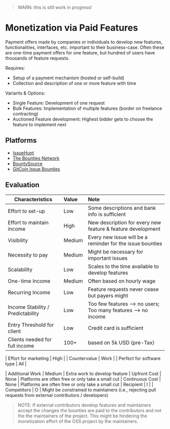 > WARN: this is still work in progress!

# Monetization via Paid Features

Payment offers made by companies or individuals to develop new features, functionalities, interfaces, etc. important to their business-case.
Often these are one-time payment offers for one feature, but hundred of users have thousands of feature requests.

Requires:
* Setup of a payment mechanism (hosted or self-build)
* Collection and description of one or more feature with time

Variants & Options:
* Single Feature: Development of one request
* Bulk Features: Implementation of multiple features (border on freelance contracting)
* Auctioned Feature development: Highest bidder gets to choose the feature to implement next

## Platforms
* [IssueHunt](https://issuehunt.io/)
* [The Bounties Network](https://bounties.network/)
* [BountySource](https://bountysource.com/)
* [GitCoin Issue Bounties](https://gitcoin.co/explorer/)

## Evaluation

| Characteristics                   | Value  | Note |
| --------------------------------- |:------ |:---- |
| Effort to set-up                  | Low    | Some descriptions and bank info is sufficient
| Effort to maintain income         | High   | New description for every new feature & feature development
| Visibility                        | Medium | Every new issue will be a reminder for the issue bounties
| Necessity to pay                  | Medium | Might be necessary for important issues 
| Scalability                       | Low    | Scales to the time available to develop features
| One-time Income                   | Medium | Often based on hourly wage
| Recurring Income                  | Low    | Feature requests never cease but payers might
| Income Stability / Predictability | Low    | Too few features --> no users; Too many features --> no income
| Entry Threshold for client        | Low    | Credit card is sufficient
| Clients needed for full income    | 100+   | based on 5k USD (pre-Tax)

| Effort for marketing              | High   | 
| Countervalue                      | Work   | 
| Perfect for software type         | All    | 

| Additional Work                   | Medium | Extra work to develop feature
| Upfront Cost                      | None   | Platforms are often free or only take a small cut
| Continuous Cost                   | None    | Platforms are often free or only take a small cut
| Recipient                         | I      | 
| Competitors                       | O      | Might be constrained to maintainers (i.e., rejecting pull requests from external contributors / developers)

> NOTE: If external contributors develop features and maintainers accept the changes the bounties are paid to the contributors and not the the maintainers of the project. This might be hindering the monetization effort of the OSS project by the maintainers.